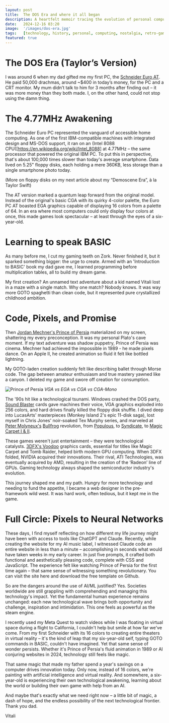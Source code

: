 ```yaml
---
layout: post
title:  The DOS Era and where it all began
description: A heartfelt memoir tracing the evolution of personal computing, from a 4.77MHz Schneider Euro AT in the 1980s to today's AI and VR landscape.
date:   2024-12-16 03:20
image:  '/images/dos-era.jpg'
tags:   [technology, history, personal, computing, nostalgia, retro-gaming, gaming, AI, memoir, programming]
featured: true
---
```

# The DOS Era (Taylor’s Version) 

I was around 6 when my dad gifted me my first PC, the [Schneider Euro AT](https://en.wikipedia.org/wiki/Schneider_Euro_PC). He paid 50,000 drachmas, around ~$400 in today’s money, for the PC and a CRT monitor. My mum didn’t talk to him for 3 months after finding out – it was more money than they both made. I, on the other hand, could not stop using the damn thing. 

# The 4.77MHz Awakening 

The Schneider Euro PC represented the vanguard of accessible home computing. As one of the first IBM-compatible machines with integrated design and MS-DOS support, it ran on an (Intel 8088 CPU([https://en.wikipedia.org/wiki/Intel_8088] at 4.77MHz – the same processor that powered the original IBM PC. To put this in perspective, that's about 100,000 times slower than today's average smartphone. Data lived on 5.25" floppy disks, each holding a mere 360KB, less storage than a single smartphone photo today. 

(More on floppy disks on my next article about my “Demoscene Era”, à la Taylor Swift)

The AT version marked a quantum leap forward from the original model. Instead of the original's basic CGA with its quirky 4-color palette, the Euro PC AT boasted EGA graphics capable of displaying 16 colors from a palette of 64. In an era where most computers could only display four colors at once, this made games look spectacular – at least through the eyes of a six-year-old. 

# Learning to speak BASIC 

As many before me, I cut my gaming teeth on Zork. Never finished it, but it sparked something bigger: the urge to create. Armed with an 'Introduction to BASIC' book my dad gave me, I learned programming before multiplication tables, all to build my dream game. 

My first creation? An unnamed text adventure about a kid named Vitali lost in a maze with a single match. Why one match? Nobody knows. It was way more GOTO spaghetti than clean code, but it represented pure crystallized childhood ambition. 

# Code, Pixels, and Promise 

Then [Jordan Mechner's Prince of Persia](https://shot97retro.blogspot.com/2019/06/prince-of-persia-in-depth-written-amiga.html) materialized on my screen, shattering my every preconception. It was my personal Plato's cave moment. If my text adventure was shadow puppetry, Prince of Persia was cinema. Mechner had achieved the impossible in 1989 - he made pixels dance. On an Apple II, he created animation so fluid it felt like bottled lightning. 

My GOTO-laden creation suddenly felt like describing ballet through Morse code. The gap between amateur enthusiasm and true mastery yawned like a canyon. I deleted my game and swore off creation for consumption. 

![Prince of Persia](https://preview.redd.it/8f6h4wa42drx.png)
*VGA vs EGA vs CGA vs CGA-Mono*


The '90s hit like a technological tsunami. Windows crashed the DOS party, [Sound Blaster](https://en.wikipedia.org/wiki/Sound_Blaster) cards gave machines their voice, VGA graphics exploded into 256 colors, and hard drives finally killed the floppy disk shuffle. I dived deep into LucasArts' masterpieces (Monkey Island 2's epic 11-disk saga), lost myself in Chris Jones' noir-soaked Tex Murphy series, and marveled at [Peter Molyneux's](https://en.wikipedia.org/wiki/Peter_Molyneux) [Bullfrog](https://en.wikipedia.org/wiki/Bullfrog_Productions) revolution, from [Populous](https://en.wikipedia.org/wiki/Populous_(series)), to [Syndicate](https://en.wikipedia.org/wiki/Syndicate_(series)), to [Magic Carpet I & II](https://en.wikipedia.org/wiki/Magic_Carpet_(video_game)).

These games weren't just entertainment – they were technological catalysts. [3DFX's Voodoo](https://en.wikipedia.org/wiki/3dfx) graphics cards, essential for titles like Magic Carpet and Tomb Raider, helped birth modern GPU computing. When 3DFX folded, NVIDIA acquired their innovations. Their rival, ATI Technologies, was eventually acquired by AMD, resulting in the creation of the ‘Radeon’ line of GPUs. Gaming technology always shaped the semiconductor industry's evolution. 

This journey shaped me and my path. Hungry for more technology and needing to fund the appetite, I became a web designer in the pre-framework wild west. It was hard work, often tedious, but it kept me in the game. 

# Full Circle: Pixels to Neural Networks 

These days, I find myself reflecting on how different my life journey might have been with access to tools like ChatGPT and Claude. Recently, while creating the website for my AI music label, I witnessed Claude code an entire website in less than a minute – accomplishing in seconds what would have taken weeks in my early career. In just five prompts, it crafted both functional and aesthetically pleasing code, complete with CSS and JavaScript. The experience felt like watching Prince of Persia for the first time again – that same sense of witnessing something revolutionary. You can visit the site here and download the free template on Github. 

So are the dangers around the use of AI/ML justified? Yes. Societies worldwide are still grappling with comprehending and managing this technology's impact. Yet the fundamental human experience remains unchanged: each new technological wave brings both opportunity and challenge, inspiration and intimidation. This one feels as powerful as the steam engine. 

I recently used my Meta Quest to watch videos while I was floating in virtual space during a flight to California, I couldn't help but smile at how far we've come. From my first Schneider with its 16 colors to creating entire theaters in virtual reality – it's the kind of leap that my six-year-old self, typing GOTO commands in BASIC, couldn't have imagined. Yet that same sense of wonder persists. Whether it's Prince of Persia's fluid animation in 1989 or AI conjuring websites in 2024, technology still feels like magic. 

That same magic that made my father spend a year's savings on a computer drives innovation today. Only now, instead of 16 colors, we're painting with artificial intelligence and virtual reality. And somewhere, a six-year-old is experiencing their own technological awakening, learning about the world or building their own game with help from an AI. 

And maybe that's exactly what we need right now – a little bit of magic, a dash of hope, and the endless possibility of the next technological frontier. Thank you dad. 

Vitali 